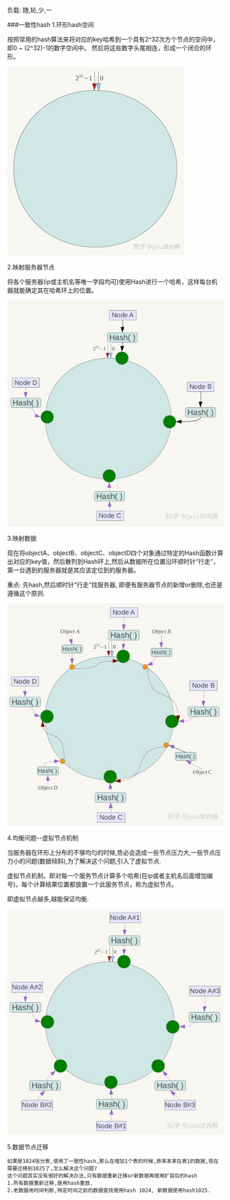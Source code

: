 
负载: 随,轮,少,一

###一致性hash
1.环形hash空间

按照常用的hash算法来将对应的key哈希到一个具有2^32次方个节点的空间中，即0 ~ (2^32)-1的数字空间中。 然后将这些数字头尾相连，形成一个闭合的环形。

![](img/img.png)

2.映射服务器节点

将各个服务器(ip或主机名等唯一字段均可)使用Hash进行一个哈希，这样每台机器就能确定其在哈希环上的位置。

![](img/img_1.png)

3.映射数据

现在将objectA、objectB、objectC、objectD四个对象通过特定的Hash函数计算出对应的key值，然后散列到Hash环上,然后从数据所在位置沿环顺时针“行走”，第一台遇到的服务器就是其应该定位到的服务器。

重点: 先hash,然后顺时针“行走”找服务器, 即便有服务器节点的新增or删除,也还是遵循这个原则.

![](img/img_2.png)

4.均衡问题--虚拟节点机制

当服务器在环形上分布的不够均匀的时候,势必会造成一些节点压力大,一些节点压力小的问题(数据倾斜),为了解决这个问题,引入了虚拟节点.

虚拟节点机制，即对每一个服务节点计算多个哈希(在ip或者主机名后面增加编号)，每个计算结果位置都放置一个此服务节点，称为虚拟节点。

即虚拟节点越多,越能保证均衡.

![](img/img_3.png)

5.数据节点迁移

    如果是1024张分表,使用了一致性hash,那么在增加1个表的时候,原来本来在表1的数据,现在需要迁移到1025了,怎么解决这个问题?
    这个问题其实没有很好的解决办法,只有数据重新迁移or新数据再使用扩容后的hash
    1.所有数据重新迁移,是用hash重放.
    2.老数据用时间判断,特定时间之前的数据查找使用hash 1024, 新数据使用hash1025.
    

















